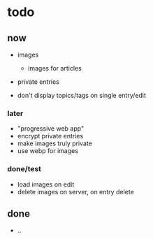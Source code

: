 
# todo

## now

- images
  - images for articles

- private entries
- don't display topics/tags on single entry/edit

### later

- "progressive web app"
- encrypt private entries
- make images truly private
- use webp for images

### done/test

- load images on edit
- delete images on server, on entry delete

## done

- ..
